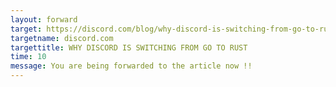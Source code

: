 ```yaml
---
layout: forward
target: https://discord.com/blog/why-discord-is-switching-from-go-to-rust
targetname: discord.com
targettitle: WHY DISCORD IS SWITCHING FROM GO TO RUST
time: 10
message: You are being forwarded to the article now !!
---
```

